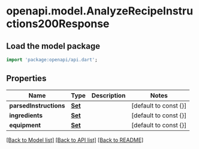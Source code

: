 # openapi.model.AnalyzeRecipeInstructions200Response

## Load the model package
```dart
import 'package:openapi/api.dart';
```

## Properties
Name | Type | Description | Notes
------------ | ------------- | ------------- | -------------
**parsedInstructions** | [**Set<AnalyzeRecipeInstructions200ResponseParsedInstructionsInner>**](AnalyzeRecipeInstructions200ResponseParsedInstructionsInner.md) |  | [default to const {}]
**ingredients** | [**Set<AnalyzeRecipeInstructions200ResponseIngredientsInner>**](AnalyzeRecipeInstructions200ResponseIngredientsInner.md) |  | [default to const {}]
**equipment** | [**Set<AnalyzeRecipeInstructions200ResponseIngredientsInner>**](AnalyzeRecipeInstructions200ResponseIngredientsInner.md) |  | [default to const {}]

[[Back to Model list]](../README.md#documentation-for-models) [[Back to API list]](../README.md#documentation-for-api-endpoints) [[Back to README]](../README.md)


